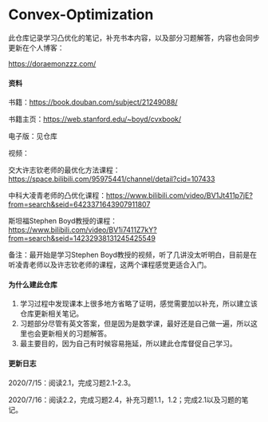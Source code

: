# Convex-Optimization
此仓库记录学习凸优化的笔记，补充书本内容，以及部分习题解答，内容也会同步更新在个人博客：

https://doraemonzzz.com/



#### 资料

书籍：https://book.douban.com/subject/21249088/

书籍主页：https://web.stanford.edu/~boyd/cvxbook/

电子版：见仓库

视频：

交大许志钦老师的最优化方法课程：https://space.bilibili.com/95975441/channel/detail?cid=107433

中科大凌青老师的凸优化课程：https://www.bilibili.com/video/BV1Jt411p7jE?from=search&seid=6423371643907911807

斯坦福Stephen Boyd教授的课程：https://www.bilibili.com/video/BV1i7411Z7kY?from=search&seid=14232938131245425549

备注：最开始是学习Stephen Boyd教授的视频，听了几讲没太听明白，目前是在听凌青老师以及许志钦老师的课程，这两个课程感觉更适合入门。



#### 为什么建此仓库

1. 学习过程中发现课本上很多地方省略了证明，感觉需要加以补充，所以建立该仓库更新相关笔记。
2. 习题部分尽管有英文答案，但是因为是数学课，最好还是自己做一遍，所以这里也会更新相关的习题解答。
3. 最主要目的，因为自己有时候容易拖延，所以建此仓库督促自己学习。



#### 更新日志

2020/7/15：阅读2.1，完成习题2.1-2.3。

2020/7/16：阅读2.2，完成习题2.4，补充习题1.1，1.2；完成2.1以及习题的笔记。